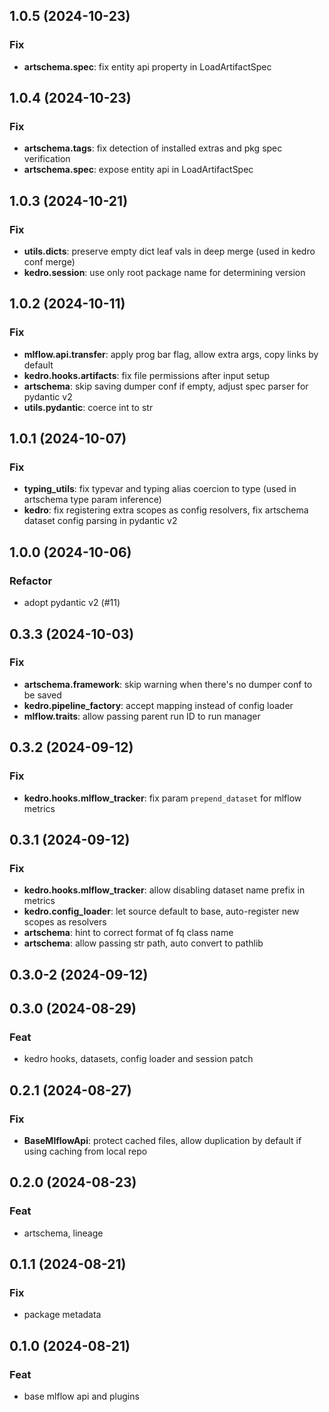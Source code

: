 ## 1.0.5 (2024-10-23)

### Fix

- **artschema.spec**: fix entity api property in LoadArtifactSpec

## 1.0.4 (2024-10-23)

### Fix

- **artschema.tags**: fix detection of installed extras and pkg spec verification
- **artschema.spec**: expose entity api in LoadArtifactSpec

## 1.0.3 (2024-10-21)

### Fix

- **utils.dicts**: preserve empty dict leaf vals in deep merge (used in kedro conf merge)
- **kedro.session**: use only root package name for determining version

## 1.0.2 (2024-10-11)

### Fix

- **mlflow.api.transfer**: apply prog bar flag, allow extra args, copy links by default
- **kedro.hooks.artifacts**: fix file permissions after input setup
- **artschema**: skip saving dumper conf if empty, adjust spec parser for pydantic v2
- **utils.pydantic**: coerce int to str

## 1.0.1 (2024-10-07)

### Fix

- **typing_utils**: fix typevar and typing alias coercion to type (used in artschema type param inference)
- **kedro**: fix registering extra scopes as config resolvers, fix artschema dataset config parsing in pydantic v2

## 1.0.0 (2024-10-06)

### Refactor

- adopt pydantic v2 (#11)

## 0.3.3 (2024-10-03)

### Fix

- **artschema.framework**: skip warning when there's no dumper conf to be saved
- **kedro.pipeline_factory**: accept mapping instead of config loader
- **mlflow.traits**: allow passing parent run ID to run manager

## 0.3.2 (2024-09-12)

### Fix

- **kedro.hooks.mlflow_tracker**: fix param `prepend_dataset` for mlflow metrics

## 0.3.1 (2024-09-12)

### Fix

- **kedro.hooks.mlflow_tracker**: allow disabling dataset name prefix in metrics
- **kedro.config_loader**: let source default to base, auto-register new scopes as resolvers
- **artschema**: hint to correct format of fq class name
- **artschema**: allow passing str path, auto convert to pathlib

## 0.3.0-2 (2024-09-12)

## 0.3.0 (2024-08-29)

### Feat

- kedro hooks, datasets, config loader and session patch

## 0.2.1 (2024-08-27)

### Fix

- **BaseMlflowApi**: protect cached files, allow duplication by default if using caching from local repo

## 0.2.0 (2024-08-23)

### Feat

- artschema, lineage

## 0.1.1 (2024-08-21)

### Fix

- package metadata

## 0.1.0 (2024-08-21)

### Feat

- base mlflow api and plugins
